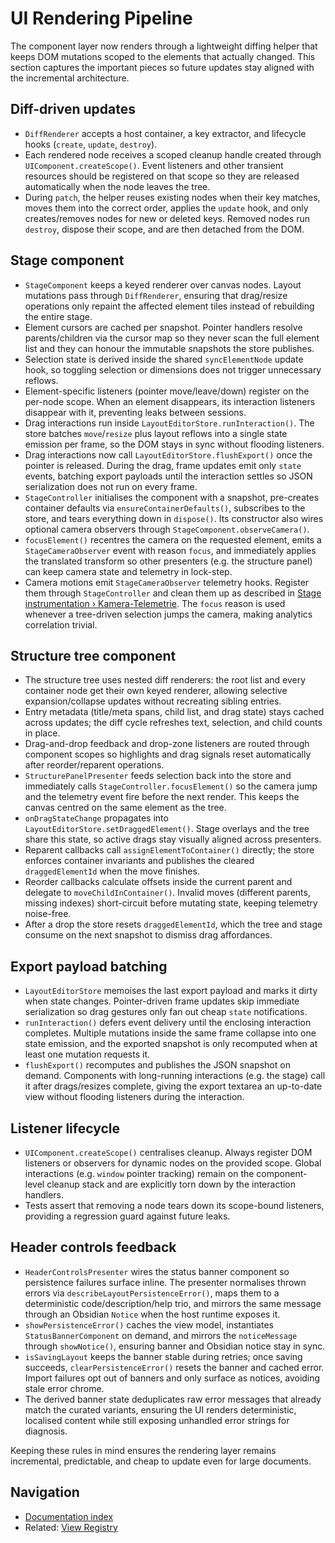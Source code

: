 # UI Rendering Pipeline

The component layer now renders through a lightweight diffing helper that keeps DOM mutations scoped to the elements that actually changed. This section captures the important pieces so future updates stay aligned with the incremental architecture.

## Diff-driven updates

- `DiffRenderer` accepts a host container, a key extractor, and lifecycle hooks (`create`, `update`, `destroy`).
- Each rendered node receives a scoped cleanup handle created through `UIComponent.createScope()`. Event listeners and other transient resources should be registered on that scope so they are released automatically when the node leaves the tree.
- During `patch`, the helper reuses existing nodes when their key matches, moves them into the correct order, applies the `update` hook, and only creates/removes nodes for new or deleted keys. Removed nodes run `destroy`, dispose their scope, and are then detached from the DOM.

## Stage component

- `StageComponent` keeps a keyed renderer over canvas nodes. Layout mutations pass through `DiffRenderer`, ensuring that drag/resize operations only repaint the affected element tiles instead of rebuilding the entire stage.
- Element cursors are cached per snapshot. Pointer handlers resolve parents/children via the cursor map so they never scan the full element list and they can honour the immutable snapshots the store publishes.
- Selection state is derived inside the shared `syncElementNode` update hook, so toggling selection or dimensions does not trigger unnecessary reflows.
- Element-specific listeners (pointer move/leave/down) register on the per-node scope. When an element disappears, its interaction listeners disappear with it, preventing leaks between sessions.
- Drag interactions run inside `LayoutEditorStore.runInteraction()`. The store batches `move`/`resize` plus layout reflows into a single state emission per frame, so the DOM stays in sync without flooding listeners.
- Drag interactions now call `LayoutEditorStore.flushExport()` once the pointer is released. During the drag, frame updates emit only `state` events, batching export payloads until the interaction settles so JSON serialization does not run on every frame.
- `StageController` initialises the component with a snapshot, pre-creates container defaults via `ensureContainerDefaults()`, subscribes to the store, and tears everything down in `dispose()`. Its constructor also wires optional camera observers through `StageComponent.observeCamera()`.
- `focusElement()` recentres the camera on the requested element, emits a `StageCameraObserver` event with reason `focus`, and immediately applies the translated transform so other presenters (e.g. the structure panel) can keep camera state and telemetry in lock-step.
- Camera motions emit `StageCameraObserver` telemetry hooks. Register them through `StageController` and clean them up as described in [Stage instrumentation › Kamera-Telemetrie](../../docs/stage-instrumentation.md#kamera-telemetrie). The `focus` reason is used whenever a tree-driven selection jumps the camera, making analytics correlation trivial.

## Structure tree component

- The structure tree uses nested diff renderers: the root list and every container node get their own keyed renderer, allowing selective expansion/collapse updates without recreating sibling entries.
- Entry metadata (title/meta spans, child list, and drag state) stays cached across updates; the diff cycle refreshes text, selection, and child counts in place.
- Drag-and-drop feedback and drop-zone listeners are routed through component scopes so highlights and drag signals reset automatically after reorder/reparent operations.
- `StructurePanelPresenter` feeds selection back into the store and immediately calls `StageController.focusElement()` so the camera jump and the telemetry event fire before the next render. This keeps the canvas centred on the same element as the tree.
- `onDragStateChange` propagates into `LayoutEditorStore.setDraggedElement()`. Stage overlays and the tree share this state, so active drags stay visually aligned across presenters.
- Reparent callbacks call `assignElementToContainer()` directly; the store enforces container invariants and publishes the cleared `draggedElementId` when the move finishes.
- Reorder callbacks calculate offsets inside the current parent and delegate to `moveChildInContainer()`. Invalid moves (different parents, missing indexes) short-circuit before mutating state, keeping telemetry noise-free.
- After a drop the store resets `draggedElementId`, which the tree and stage consume on the next snapshot to dismiss drag affordances.

## Export payload batching

- `LayoutEditorStore` memoises the last export payload and marks it dirty when state changes. Pointer-driven frame updates skip immediate serialization so drag gestures only fan out cheap `state` notifications.
- `runInteraction()` defers event delivery until the enclosing interaction completes. Multiple mutations inside the same frame collapse into one state emission, and the exported snapshot is only recomputed when at least one mutation requests it.
- `flushExport()` recomputes and publishes the JSON snapshot on demand. Components with long-running interactions (e.g. the stage) call it after drags/resizes complete, giving the export textarea an up-to-date view without flooding listeners during the interaction.

## Listener lifecycle

- `UIComponent.createScope()` centralises cleanup. Always register DOM listeners or observers for dynamic nodes on the provided scope. Global interactions (e.g. `window` pointer tracking) remain on the component-level cleanup stack and are explicitly torn down by the interaction handlers.
- Tests assert that removing a node tears down its scope-bound listeners, providing a regression guard against future leaks.

## Header controls feedback

- `HeaderControlsPresenter` wires the status banner component so persistence failures surface inline. The presenter normalises thrown errors via `describeLayoutPersistenceError()`, maps them to a deterministic code/description/help trio, and mirrors the same message through an Obsidian `Notice` when the host runtime exposes it.
- `showPersistenceError()` caches the view model, instantiates `StatusBannerComponent` on demand, and mirrors the `noticeMessage` through `showNotice()`, ensuring banner and Obsidian notice stay in sync.
- `isSavingLayout` keeps the banner stable during retries; once saving succeeds, `clearPersistenceError()` resets the banner and cached error. Import failures opt out of banners and only surface as notices, avoiding stale error chrome.
- The derived banner state deduplicates raw error messages that already match the curated variants, ensuring the UI renders deterministic, localised content while still exposing unhandled error strings for diagnosis.

Keeping these rules in mind ensures the rendering layer remains incremental, predictable, and cheap to update even for large documents.

## Navigation

- [Documentation index](./README.md)
- Related: [View Registry](./view-registry.md)
